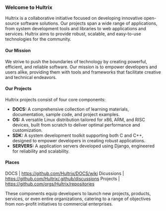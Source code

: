 ### Welcome to Hultrix
Hultrix is a collaborative initiative focused on developing innovative open-source software solutions. Our projects span a wide range of applications, from system development tools and libraries to web applications and services. Hultrix aims to provide robust, scalable, and easy-to-use technologies for the community.

#### Our Mission
We strive to push the boundaries of technology by creating powerful, efficient, and reliable software. Our mission is to empower developers and users alike, providing them with tools and frameworks that facilitate creative and technical endeavors.

#### Our Projects
Hultrix projects consist of four core components:

- **DOCS:** A comprehensive collection of learning materials, documentation, sample code, and project examples.
- **OS:** A versatile Linux distribution tailored for x86, ARM, and RISC devices, built from scratch to deliver optimal performance and customization.
- **SDK:** A system development toolkit supporting both C and C++, designed to empower developers in creating robust applications.
- **SERVERS:** A application servers developed using Django, engineered for reliability and scalability.

#### Places
DOCS | https://github.com/Hultrix/DOCS/wiki
Dicussions | https://github.com/Hultrix/.github/discussions
Projects | https://github.com/orgs/Hultrix/repositories

These components equip developers to launch new projects, products, services, or even entire organizations, catering to a range of objectives from non-profit initiatives to commercial enterprises.
